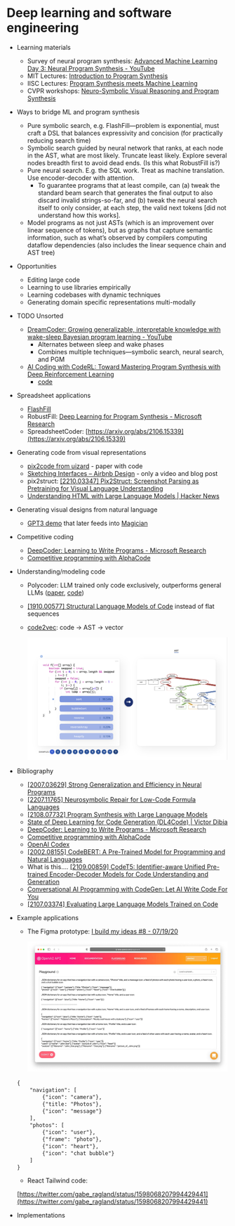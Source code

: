 # Deep learning and software engineering

- Learning materials
    - Survey of neural program synthesis: [Advanced Machine Learning Day 3: Neural Program Synthesis - YouTube](https://www.youtube.com/watch?v=nlgA2gnwscQ&list=WL&index=8)
    - MIT Lectures: [Introduction to Program Synthesis](https://people.csail.mit.edu/asolar/SynthesisCourse/index.htm)
    - IISC Lectures: [Program Synthesis meets Machine Learning](https://www.csa.iisc.ac.in/~deepakd/psml-2020/)
    - CVPR workshops: [Neuro-Symbolic Visual Reasoning and Program Synthesis](http://nscv.csail.mit.edu/)
- Ways to bridge ML and program synthesis
    - Pure symbolic search, e.g. FlashFill—problem is exponential, must craft a DSL that balances expressivity and concision (for practically reducing search time)
    - Symbolic search guided by neural network that ranks, at each node in the AST, what are most likely. Truncate least likely. Explore several nodes breadth first to avoid dead ends. (Is this what RobustFill is?)
    - Pure neural search. E.g. the SQL work. Treat as machine translation. Use encoder-decoder with attention.
        - To guarantee programs that at least compile, can (a) tweak the standard beam search that generates the final output to also discard invalid strings-so-far, and (b) tweak the neural search itself to only consider, at each step, the valid next tokens [did not understand how this works].
    - Model programs as not just ASTs (which is an improvement over linear sequence of tokens), but as graphs that capture semantic information, such as what’s observed by compilers computing dataflow dependencies (also includes the linear sequence chain and AST tree)
- Opportunities
    - Editing large code
    - Learning to use libraries empirically
    - Learning codebases with dynamic techniques
    - Generating domain specific representations multi-modally
- TODO Unsorted
    - [DreamCoder: Growing generalizable, interpretable knowledge with wake-sleep Bayesian program learning - YouTube](https://www.youtube.com/watch?v=qtu0aSTDE2I)
        - Alternates between sleep and wake phases
        - Combines multiple techniques—symbolic search, neural search, and PGM
    - [AI Coding with CodeRL: Toward Mastering Program Synthesis with Deep Reinforcement Learning](https://blog.salesforceairesearch.com/coderl/)
        - [code](https://github.com/salesforce/CodeRL)
- Spreadsheet applications
    - [FlashFill](https://blog.sigplan.org/2021/09/14/the-story-of-the-flash-fill-feature-in-excel/)
    - RobustFill: [Deep Learning for Program Synthesis - Microsoft Research](https://www.microsoft.com/en-us/research/blog/deep-learning-program-synthesis/)
    - SpreadsheetCoder: [https://arxiv.org/abs/2106.15339](https://arxiv.org/abs/2106.15339)
- Generating code from visual representations
    - [pix2code from uizard](https://uizard.io/blog/pix2code/) - paper with code
    - [Sketching Interfaces – Airbnb Design](https://airbnb.design/sketching-interfaces/) - only a video and blog post
    - pix2struct: [[2210.03347] Pix2Struct: Screenshot Parsing as Pretraining for Visual Language Understanding](https://arxiv.org/abs/2210.03347)
    - [Understanding HTML with Large Language Models | Hacker News](https://news.ycombinator.com/item?id=33168043)
- Generating visual designs from natural language
    - [GPT3 demo](https://twitter.com/jsngr/status/1284511080715362304?ref_src=twsrc%5Etfw) that later feeds into [Magician](https://www.figma.com/community/plugin/1151890004010191690/Magician)
- Competitive coding
    - [DeepCoder: Learning to Write Programs - Microsoft Research](https://www.microsoft.com/en-us/research/publication/deepcoder-learning-write-programs/)
    - [Competitive programming with AlphaCode](https://www.deepmind.com/blog/competitive-programming-with-alphacode)
- Understanding/modeling code
    - Polycoder: LLM trained only code exclusively, outperforms general LLMs ([paper](https://arxiv.org/abs/2202.13169), [code](https://github.com/VHellendoorn/Code-LMs))
    - [[1910.00577] Structural Language Models of Code](https://arxiv.org/abs/1910.00577) instead of flat sequences
    - [code2vec](https://code2vec.org/): code → AST → vector
        
        ![Untitled](Deep%20learning%20and%20software%20engineering%2045a9dd27343b41ba8f5f7999d1975db9/Untitled.png)
        
- Bibliography
    - [[2007.03629] Strong Generalization and Efficiency in Neural Programs](https://arxiv.org/abs/2007.03629)
    - [[2207.11765] Neurosymbolic Repair for Low-Code Formula Languages](https://arxiv.org/abs/2207.11765)
    - [[2108.07732] Program Synthesis with Large Language Models](https://arxiv.org/abs/2108.07732)
    - [State of Deep Learning for Code Generation (DL4Code) | Victor Dibia](https://victordibia.com/blog/deep-learning-code-generation/)
    - [DeepCoder: Learning to Write Programs - Microsoft Research](https://www.microsoft.com/en-us/research/publication/deepcoder-learning-write-programs/)
    - [Competitive programming with AlphaCode](https://www.deepmind.com/blog/competitive-programming-with-alphacode)
    - [OpenAI Codex](https://openai.com/blog/openai-codex/)
    - [[2002.08155] CodeBERT: A Pre-Trained Model for Programming and Natural Languages](https://arxiv.org/abs/2002.08155)
    - What is this…. [[2109.00859] CodeT5: Identifier-aware Unified Pre-trained Encoder-Decoder Models for Code Understanding and Generation](https://arxiv.org/abs/2109.00859)
    - [Conversational AI Programming with CodeGen: Let AI Write Code For You](https://blog.salesforceairesearch.com/codegen/)
    - [[2107.03374] Evaluating Large Language Models Trained on Code](https://arxiv.org/abs/2107.03374)
- Example applications
    - The Figma prototype: [I build my ideas #8 - 07/19/20](https://ibuildmyideas.substack.com/p/i-build-my-ideas-8-071920)
        
        ![Untitled](Deep%20learning%20and%20software%20engineering%2045a9dd27343b41ba8f5f7999d1975db9/Untitled%201.png)
        
    
    ```
    {
        "navigation": [
            {"icon": "camera"},
            {"title: "Photos"},
            {"icon": "message"}
        ],
        "photos": [
            {"icon": "user"},
            {"frame": "photo"},
            {"icon": "heart"},
            {"icon": "chat bubble"}
        ]
    }
    ```
    
    - React Tailwind code:
    
    [https://twitter.com/gabe_ragland/status/1598068207994429441](https://twitter.com/gabe_ragland/status/1598068207994429441)
    
- Implementations